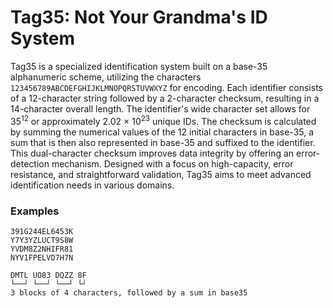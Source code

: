 # Tag35: Not Your Grandma's ID System

Tag35 is a specialized identification system built on a base-35 alphanumeric scheme, utilizing the characters <code>123456789ABCDEFGHIJKLMNOPQRSTUVWXYZ</code> for encoding. Each identifier consists of a 12-character string followed by a 2-character checksum, resulting in a 14-character overall length. The identifier's wide character set allows for 35<sup>12</sup> or approximately 2.02 &times; 10<sup>23</sup> unique IDs. The checksum is calculated by summing the numerical values of the 12 initial characters in base-35, a sum that is then also represented in base-35 and suffixed to the identifier. This dual-character checksum improves data integrity by offering an error-detection mechanism. Designed with a focus on high-capacity, error resistance, and straightforward validation, Tag35 aims to meet advanced identification needs in various domains.</p>

### Examples

```
391G244EL6453K
Y7Y3YZLUCT9S8W
YVDM8Z2NHIFR81
NYV1FPELVD7H7N

DMTL UO83 DQZZ 8F
└──┘ └──┘ └──┘ └┘
3 blocks of 4 characters, followed by a sum in base35
```